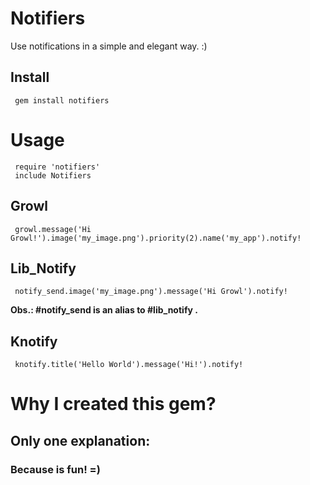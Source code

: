# Notifiers

Use notifications in a simple and elegant way. :)

## Install

     gem install notifiers

# Usage

     require 'notifiers'
     include Notifiers

## Growl

     growl.message('Hi Growl!').image('my_image.png').priority(2).name('my_app').notify!

## Lib_Notify

     notify_send.image('my_image.png').message('Hi Growl').notify!

<b>Obs.: #notify_send is an alias to #lib_notify .</b>

## Knotify

     knotify.title('Hello World').message('Hi!').notify!

# Why I created this gem?

## Only one explanation:

### <b>Because is fun! =)</b>
